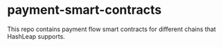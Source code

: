 # payment-smart-contracts

This repo contains payment flow smart contracts for different chains that HashLeap supports.
